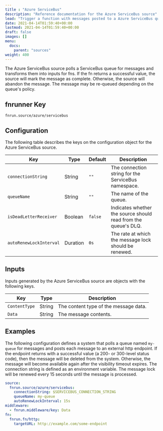 ```yaml
---
title : "Azure ServiceBus"
description: "Reference documentation for the Azure ServiceBus source"
lead: "Trigger a function with messages posted to a Azure ServiceBus queue."
date: 2021-04-14T01:59:40+00:00
lastmod: 2021-04-14T01:59:40+00:00
draft: false
images: []
menu:
  docs:
    parent: "sources"
weight: 400
---
```


The Azure ServiceBus source polls a ServiceBus queue for messages and transforms
them into inputs for fns. If the fn returns a successful value, the source will 
mark the message as complete. Otherwise, the source will abandon the message. 
The message may be re-queued depending on the queue's policy.

## fnrunner Key
`fnrun.source/azure/servicebus`

## Configuration
The following table describes the keys on the configuration object for the Azure
ServiceBus source.

| Key                     | Type     | Default | Description                                                    |
|-------------------------|----------|---------|----------------------------------------------------------------|
| `connectionString`      | String   | `""`    | The connection string for the ServiceBus namespace.            |
| `queueName`             | String   | `""`    | The name of the queue.                                         |
| `isDeadLetterReceiver`  | Boolean  | `false` | Indicates whether the source should read from the queue's DLQ. |
| `autoRenewLockInterval` | Duration | `0s`    | The rate at which the message lock should be renewed.          |

## Inputs
Inputs generated by the Azure ServiceBus source are objects with the following keys.

| Key           | Type   | Description                           |
|---------------|--------|---------------------------------------|
| `ContentType` | String | The content type of the message data. |
| `Data`        | String | The message contents.                 |

## Examples
The following configuration defines a system that polls a queue named `my-queue`
for messages and posts each message to an external http endpoint. If the 
endpoint returns with a successful value (a 200- or 300-level status code), then
the message will be deleted from the system. Otherwise, the message will become
available again after the visibility timeout expires. The connection string is
defined as an environment variable. The message lock will be renewed every 15
seconds until the message is processed.

```yaml
source:
  fnrun.source/azure/servicebus:
    connectionString: $SERVICEBUS_CONNECTION_STRING
    queueName: my-queue
    autoRenewLockInterval: 15s
middleware:
  - fnrun.middleware/key: Data
fn:
  fnrun.fn/http:
    targetURL: http://example.com/some-endpoint
```
